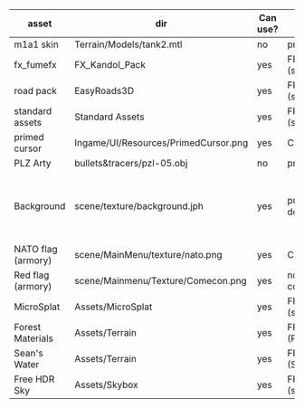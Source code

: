 
| asset              | dir                       | Can use? | license      | source |
| ------------------ | ------------------------- | -------- | ------------ | ------ | 
| m1a1 skin          | Terrain/Models/tank2.mtl  | no       | proprietary  | unknown|
| fx_fumefx          | FX_Kandol_Pack            | yes      | FREE (store) | https://assetstore.unity.com/packages/vfx/particles/fire-explosions/fx-fumefx-21245 |
| road pack          | EasyRoads3D               | yes      | FREE (store) | https://assetstore.unity.com/packages/3d/characters/easyroads3d-free-v3-987 |
| standard assets    | Standard Assets           | yes      | FREE (store) | https://assetstore.unity.com/packages/essentials/asset-packs/standard-assets-32351 |
| primed cursor      | Ingame/UI/Resources/PrimedCursor.png | yes| CC      | https://www.cursor.cc/?action=icon&file_id=23020
| PLZ Arty           | bullets&tracers/pzl-05.obj| no       | proprietary  | unknown|
| Background         | scene/texture/background.jph | yes   | public domain| https://www.flickr.com/photos/captainjustice/34996809750/in/photolist-VjxNgy-ASpvHB-VUHdiz-oBRDSP-Vjyufm-VUHfaa-VRezau-VUHbuK-NGv6mU-YgG6MP-8P3Gjb-EEMwgP-28jxA1s-Af7Asy-BXzqDD-29nFyoC-d6wyUS-AAw7fi-DduQxR-Y1ACaG-d7EoX3-UCdJKh-bRcRCx-UCdJEs-VjyvEf-bRcR2T-VDZU15-VUH9cD-VUHag2-bF5tQE-C3WxmY-VjyweS-akb5dH-88Pkmx-UCekph-VRf4GQ-QxcGpi-88Symw-aJh7Rv-aJhiaV-2eCWTGX-bRcRj8-VHgCrZ-UCdKjy-2aBBTpS-VUH8bk-UFbAP2-VHher8-VUHeXr-D8XFgm |
| NATO flag (armory) | scene/MainMenu/texture/nato.png | yes    | CC | https://www.1001freedownloads.com/free-clipart/nato |
| Red flag (armory)  | scene/Mainmenu/Texture/Comecon.png | yes | no copyright | https://commons.wikimedia.org/wiki/File:CAME.png
| MicroSplat         | Assets/MicroSplat         | yes      | FREE (store) | https://assetstore.unity.com/packages/tools/terrain/microsplat-96478 |
| Forest Materials   | Assets/Terrain | yes| FREE (Poliigon) | https://www.poliigon.com/search?is_free=true |
| Sean's Water 	     | Assets/Terrain | yes | FREE (Sean) | https://www.reddit.com/r/Unity3D/comments/9684rh/seans_water_shader_download_it_for_free_see/?st=JLH8SEFT&sh=df4ca7f3|
|Free HDR Sky|Assets/Skybox|yes| FREE (store)| https://assetstore.unity.com/packages/2d/textures-materials/sky/free-hdr-sky-61217|